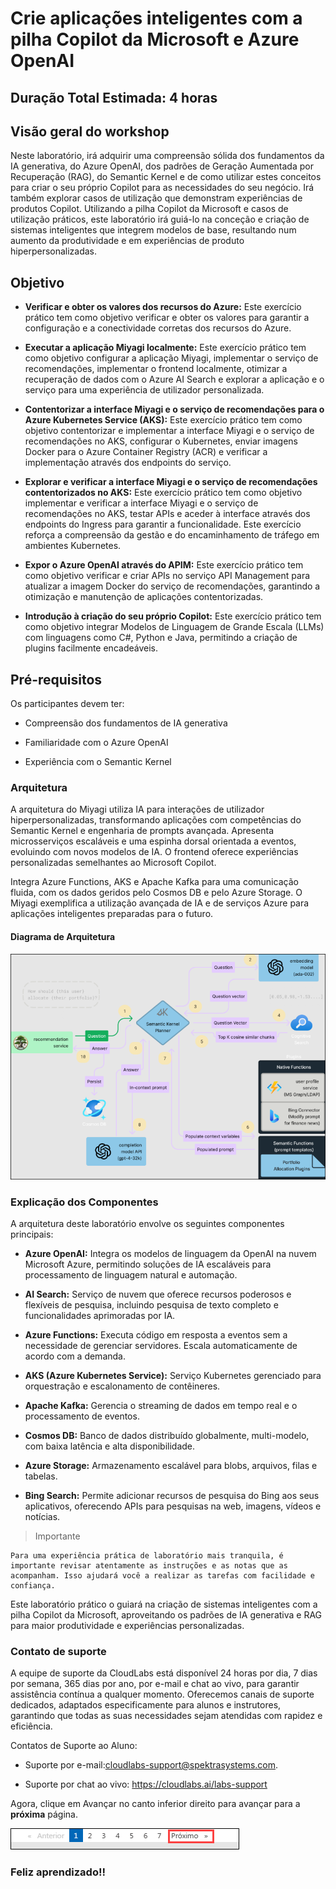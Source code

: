 # Crie aplicações inteligentes com a pilha Copilot da Microsoft e Azure OpenAI

## Duração Total Estimada: 4 horas

## Visão geral do workshop

Neste laboratório, irá adquirir uma compreensão sólida dos fundamentos da IA generativa, do Azure OpenAI, dos padrões de Geração Aumentada por Recuperação (RAG), do Semantic Kernel e de como utilizar estes conceitos para criar o seu próprio Copilot para as necessidades do seu negócio. Irá também explorar casos de utilização que demonstram experiências de produtos Copilot. Utilizando a pilha Copilot da Microsoft e casos de utilização práticos, este laboratório irá guiá-lo na conceção e criação de sistemas inteligentes que integrem modelos de base, resultando num aumento da produtividade e em experiências de produto hiperpersonalizadas.

## Objetivo

- **Verificar e obter os valores dos recursos do Azure:** Este exercício prático tem como objetivo verificar e obter os valores para garantir a configuração e a conectividade corretas dos recursos do Azure.

- **Executar a aplicação Miyagi localmente:** Este exercício prático tem como objetivo configurar a aplicação Miyagi, implementar o serviço de recomendações, implementar o frontend localmente, otimizar a recuperação de dados com o Azure AI Search e explorar a aplicação e o serviço para uma experiência de utilizador personalizada.

- **Contentorizar a interface Miyagi e o serviço de recomendações para o Azure Kubernetes Service (AKS):** Este exercício prático tem como objetivo contentorizar e implementar a interface Miyagi e o serviço de recomendações no AKS, configurar o Kubernetes, enviar imagens Docker para o Azure Container Registry (ACR) e verificar a implementação através dos endpoints do serviço.

- **Explorar e verificar a interface Miyagi e o serviço de recomendações contentorizados no AKS:** Este exercício prático tem como objetivo implementar e verificar a interface Miyagi e o serviço de recomendações no AKS, testar APIs e aceder à interface através dos endpoints do Ingress para garantir a funcionalidade. Este exercício reforça a compreensão da gestão e do encaminhamento de tráfego em ambientes Kubernetes.

- **Expor o Azure OpenAI através do APIM:** Este exercício prático tem como objetivo verificar e criar APIs no serviço API Management para atualizar a imagem Docker do serviço de recomendações, garantindo a otimização e manutenção de aplicações contentorizadas.

- **Introdução à criação do seu próprio Copilot:** Este exercício prático tem como objetivo integrar Modelos de Linguagem de Grande Escala (LLMs) com linguagens como C#, Python e Java, permitindo a criação de plugins facilmente encadeáveis.

## Pré-requisitos

Os participantes devem ter:

- Compreensão dos fundamentos de IA generativa

- Familiaridade com o Azure OpenAI

- Experiência com o Semantic Kernel

### Arquitetura

A arquitetura do Miyagi utiliza IA para interações de utilizador hiperpersonalizadas, transformando aplicações com competências do Semantic Kernel e engenharia de prompts avançada. Apresenta microsserviços escaláveis e uma espinha dorsal orientada a eventos, evoluindo com novos modelos de IA. O frontend oferece experiências personalizadas semelhantes ao Microsoft Copilot.

Integra Azure Functions, AKS e Apache Kafka para uma comunicação fluida, com os dados geridos pelo Cosmos DB e pelo Azure Storage. O Miyagi exemplifica a utilização avançada de IA e de serviços Azure para aplicações inteligentes preparadas para o futuro.

#### Diagrama de Arquitetura

![](../Media/1023.png)

### Explicação dos Componentes

A arquitetura deste laboratório envolve os seguintes componentes principais:

- **Azure OpenAI:** Integra os modelos de linguagem da OpenAI na nuvem Microsoft Azure, permitindo soluções de IA escaláveis para processamento de linguagem natural e automação.

- **AI Search:** Serviço de nuvem que oferece recursos poderosos e flexíveis de pesquisa, incluindo pesquisa de texto completo e funcionalidades aprimoradas por IA.

- **Azure Functions:** Executa código em resposta a eventos sem a necessidade de gerenciar servidores. Escala automaticamente de acordo com a demanda.

- **AKS (Azure Kubernetes Service):** Serviço Kubernetes gerenciado para orquestração e escalonamento de contêineres.

- **Apache Kafka:** Gerencia o streaming de dados em tempo real e o processamento de eventos.

- **Cosmos DB:** Banco de dados distribuído globalmente, multi-modelo, com baixa latência e alta disponibilidade.

- **Azure Storage:** Armazenamento escalável para blobs, arquivos, filas e tabelas.

- **Bing Search:** Permite adicionar recursos de pesquisa do Bing aos seus aplicativos, oferecendo APIs para pesquisas na web, imagens, vídeos e notícias.

> Importante 
 
    Para uma experiência prática de laboratório mais tranquila, é importante revisar atentamente as instruções e as notas que as acompanham. Isso ajudará você a realizar as tarefas com facilidade e confiança.

Este laboratório prático o guiará na criação de sistemas inteligentes com a pilha Copilot da Microsoft, aproveitando os padrões de IA generativa e RAG para maior produtividade e experiências personalizadas.

### Contato de suporte

A equipe de suporte da CloudLabs está disponível 24 horas por dia, 7 dias por semana, 365 dias por ano, por e-mail e chat ao vivo, para garantir assistência contínua a qualquer momento. Oferecemos canais de suporte dedicados, adaptados especificamente para alunos e instrutores, garantindo que todas as suas necessidades sejam atendidas com rapidez e eficiência.

Contatos de Suporte ao Aluno:
    
- Suporte por e-mail:cloudlabs-support@spektrasystems.com.

- Suporte por chat ao vivo: https://cloudlabs.ai/labs-support

Agora, clique em Avançar no canto inferior direito para avançar para a **próxima** página.

![](../Media/1024.png)


### Feliz aprendizado!!
 
    

